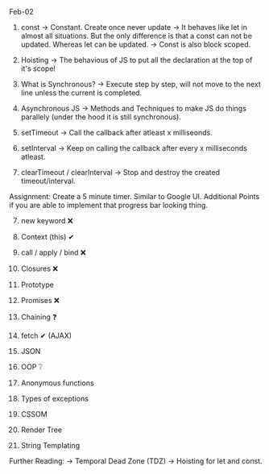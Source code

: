 Feb-02

1. const -> Constant. Create once never update
-> It behaves like let in almost all situations. But the only difference is that a const can not be updated. Whereas let can be updated.
-> Const is also block scoped.

2. Hoisting
-> The behavious of JS to put all the declaration at the top of it's scope!

3. What is Synchronous?
-> Execute step by step, will not move to the next line unless the current is completed.

4. Asynchronous JS ->
Methods and Techniques to make JS do things parallely (under the hood it is still synchronous).

5. setTimeout ->
Call the callback after atleast x milliseonds.
6. setInterval -> 
Keep on calling the callback after every x milliseconds atleast.

7. clearTimeout / clearInterval -> Stop and destroy the created timeout/interval.



Assignment:
Create a 5 minute timer. Similar to Google UI.
Additional Points if you are able to implement that progress bar looking thing.



7. new keyword ❌

8. Context (this) ✔
9. call / apply / bind ❌

10. Closures ❌
11. Prototype



14. Promises ❌
15. Chaining ❓

16. fetch ✔ (AJAX)
17. JSON

18. OOP ❔
19. Anonymous functions
20. Types of exceptions
21. CSSOM
22. Render Tree
23. String Templating

Further Reading:
-> Temporal Dead Zone (TDZ) -> Hoisting for let and const.